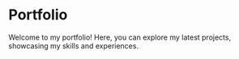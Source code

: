 # Portfolio
Welcome to my portfolio! Here, you can explore my latest projects, showcasing my skills and experiences.
